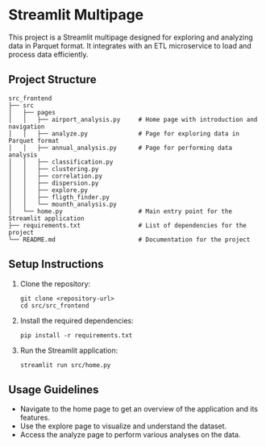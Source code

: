 # Streamlit Multipage

This project is a Streamlit multipage designed for exploring and analyzing data in Parquet format. It integrates with an ETL microservice to load and process data efficiently.

## Project Structure

```
src_frontend
├── src
│   ├── pages
│   │   ├── airport_analysis.py     # Home page with introduction and navigation
│   │   ├── analyze.py              # Page for exploring data in Parquet format
│   │   ├── annual_analysis.py      # Page for performing data analysis
│   │   ├── classification.py
│   │   ├── clustering.py
│   │   ├── correlation.py
│   │   ├── dispersion.py
│   │   ├── explore.py
│   │   ├── fligth_finder.py
│   │   └── mounth_analysis.py
│   └── home.py                     # Main entry point for the Streamlit application
├── requirements.txt                # List of dependencies for the project
└── README.md                       # Documentation for the project
```

## Setup Instructions

1. Clone the repository:
   ```
   git clone <repository-url>
   cd src/src_frontend
   ```

2. Install the required dependencies:
   ```
   pip install -r requirements.txt
   ```

3. Run the Streamlit application:
   ```
   streamlit run src/home.py
   ```

## Usage Guidelines

- Navigate to the home page to get an overview of the application and its features.
- Use the explore page to visualize and understand the dataset.
- Access the analyze page to perform various analyses on the data.